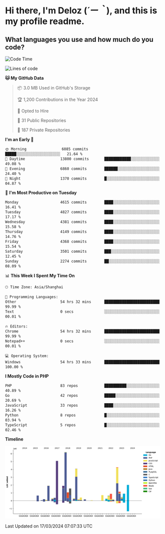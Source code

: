 # **Hi there, I'm Deloz (*´ー｀*), and this is my profile readme.**

## **What languages you use and how much do you code?**

<!--START_SECTION:waka-->
![Code Time](http://img.shields.io/badge/Code%20Time-3%2C484%20hrs%2031%20mins-blue)

![Lines of code](https://img.shields.io/badge/From%20Hello%20World%20I%27ve%20Written-35.8%20million%20lines%20of%20code-blue)

**🐱 My GitHub Data** 

> 📦 3.0 MB Used in GitHub's Storage 
 > 
> 🏆 1,200 Contributions in the Year 2024
 > 
> 💼 Opted to Hire
 > 
> 📜 31 Public Repositories 
 > 
> 🔑 187 Private Repositories 
 > 
**I'm an Early 🐤** 

```text
🌞 Morning                6085 commits        █████░░░░░░░░░░░░░░░░░░░░   21.64 % 
🌆 Daytime                13800 commits       ████████████░░░░░░░░░░░░░   49.08 % 
🌃 Evening                6860 commits        ██████░░░░░░░░░░░░░░░░░░░   24.40 % 
🌙 Night                  1370 commits        █░░░░░░░░░░░░░░░░░░░░░░░░   04.87 % 
```
📅 **I'm Most Productive on Tuesday** 

```text
Monday                   4615 commits        ████░░░░░░░░░░░░░░░░░░░░░   16.41 % 
Tuesday                  4827 commits        ████░░░░░░░░░░░░░░░░░░░░░   17.17 % 
Wednesday                4381 commits        ████░░░░░░░░░░░░░░░░░░░░░   15.58 % 
Thursday                 4149 commits        ████░░░░░░░░░░░░░░░░░░░░░   14.76 % 
Friday                   4368 commits        ████░░░░░░░░░░░░░░░░░░░░░   15.54 % 
Saturday                 3501 commits        ███░░░░░░░░░░░░░░░░░░░░░░   12.45 % 
Sunday                   2274 commits        ██░░░░░░░░░░░░░░░░░░░░░░░   08.09 % 
```


📊 **This Week I Spent My Time On** 

```text
🕑︎ Time Zone: Asia/Shanghai

💬 Programming Languages: 
Other                    54 hrs 32 mins      █████████████████████████   99.99 % 
Text                     0 secs              ░░░░░░░░░░░░░░░░░░░░░░░░░   00.01 % 

🔥 Editors: 
Chrome                   54 hrs 32 mins      █████████████████████████   99.99 % 
Notepad++                0 secs              ░░░░░░░░░░░░░░░░░░░░░░░░░   00.01 % 

💻 Operating System: 
Windows                  54 hrs 33 mins      █████████████████████████   100.00 % 
```

**I Mostly Code in PHP** 

```text
PHP                      83 repos            ██████████░░░░░░░░░░░░░░░   40.89 % 
Go                       42 repos            █████░░░░░░░░░░░░░░░░░░░░   20.69 % 
JavaScript               33 repos            ████░░░░░░░░░░░░░░░░░░░░░   16.26 % 
Python                   8 repos             █░░░░░░░░░░░░░░░░░░░░░░░░   03.94 % 
TypeScript               5 repos             █░░░░░░░░░░░░░░░░░░░░░░░░   02.46 % 
```



**Timeline**

![Lines of Code chart](https://raw.githubusercontent.com/deloz/deloz/main/assets/bar_graph.png)


 Last Updated on 17/03/2024 07:07:33 UTC
<!--END_SECTION:waka-->
